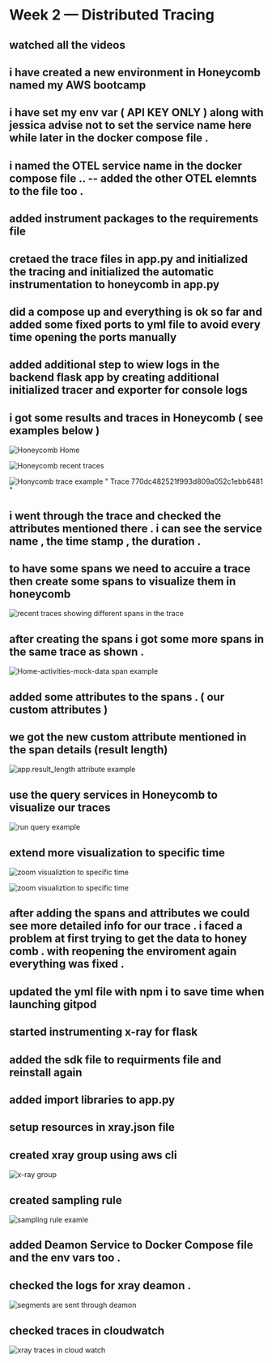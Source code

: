 # Week 2 — Distributed Tracing

## watched all the videos 

## i have created a new environment in Honeycomb named my AWS bootcamp

## i have set my env var ( API KEY ONLY ) along with jessica advise not to set the service name here while later in the docker compose file .

## i named the OTEL service name in the docker compose file  .. -- added the other OTEL elemnts to the file too . 

## added instrument packages to the requirements file 

## cretaed the trace files in app.py and initialized the tracing and initialized the automatic instrumentation to honeycomb in app.py 

## did a compose up and everything is ok so far and added some fixed ports to yml file to avoid every time opening the ports manually 

## added additional step to wiew logs in the backend flask app by creating additional initialized tracer and exporter for console logs 

## i got some results and traces in Honeycomb ( see examples below )

![Honeycomb Home ](assets/Honeycomb%201.JPG)

![Honeycomb recent traces ](assets/Honeycomb%202.JPG)

![Honycomb trace example " Trace 770dc482521f993d809a052c1ebb6481 "](assets/Honeycomb%203.JPG)

## i went through the trace and checked the attributes mentioned there . i can see the service name , the time stamp , the duration .

## to have some spans we need to accuire a trace then create some spans to visualize them in honeycomb 

![recent traces showing different spans in the trace ](assets/Honeycomb%204.JPG)

## after creating the spans i got some more spans in the same trace as shown .

![Home-activities-mock-data span example ](assets/Honeycomb%205.JPG)

## added some attributes to the spans . ( our custom attributes ) 

## we got the new custom attribute mentioned in the span details (result length)


![app.result_length attribute example ](assets/Honeycomb%206.JPG)

## use the query services in Honeycomb to visualize our traces 

![run query example ](assets/Honeycomb%207.JPG)

## extend more visualization to specific time 
![zoom visualiztion to specific time ](assets/Honeycomb%208.JPG)

![zoom visualiztion to specific time ](assets/Honeycomb%209.JPG)


## after adding the spans and attributes we could see more detailed info for our trace . i faced a problem at first trying to get the data to honey comb . with reopening the enviroment again everything was fixed  .


## updated the yml file with npm i to save time when launching gitpod 

## started instrumenting x-ray for flask 

## added the sdk file to requirments file and reinstall again 

## added import libraries to app.py 

## setup resources in xray.json file 

## created xray group using aws cli 
![x-ray group ]()

## created sampling rule 
![sampling rule examle ]()


## added Deamon Service to Docker Compose file and the env vars too . 

## checked the logs for xray deamon . 
![segments are sent through deamon ]()

## checked traces in cloudwatch 
![xray traces in cloud watch ]()
